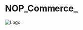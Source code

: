 # NOP_Commerce_
![Logo](https://www.nopcommerce.com/images/nopLogos/nopCommerce/nopcommerce_full_logo.png)
